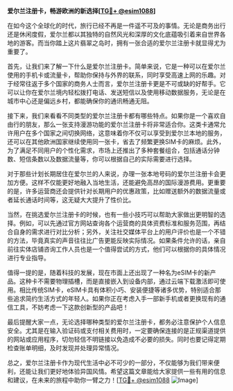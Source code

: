 **爱尔兰注册卡，畅游欧洲的新选择[[TG💪+ @esim1088](https://t.me/s/esim1088)]**

在如今这个全球化的时代，旅行已经不再是一件遥不可及的事情。无论是商务出行还是休闲度假，爱尔兰都以其独特的自然风光和深厚的文化底蕴吸引着来自世界各地的游客。而当你踏上这片翡翠之岛时，拥有一张合适的爱尔兰注册卡就显得尤为重要了。

首先，让我们来了解一下什么是爱尔兰注册卡。简单来说，它是一种可以在爱尔兰使用的手机卡或流量卡，帮助你保持与外界的联系，同时享受高速上网的乐趣。对于经常往返于多个国家的商务人士而言，爱尔兰注册卡更是不可或缺的好帮手。它可以让你在爱尔兰境内轻松拨打电话、发送短信以及使用移动数据服务，无论是在城市中心还是偏远乡村，都能确保你的通讯畅通无阻。

接下来，我们来看看不同类型的爱尔兰注册卡都有哪些特点。如果你是一个喜欢自由行的朋友，那么一张支持漫游功能的爱尔兰注册卡将非常适合你。这类卡通常允许用户在多个国家之间切换网络，这意味着你不仅可以享受到爱尔兰本地的服务，还可以在其他欧洲国家继续使用同一张卡，省去了频繁更换SIM卡的麻烦。此外，为了满足不同用户的个性化需求，市场上还推出了多种套餐组合，包括通话分钟数、短信条数以及数据流量等，你可以根据自己的实际需要进行选择。

对于那些计划长期居住在爱尔兰的人来说，办理一张本地号码的爱尔兰注册卡会更加方便。这样不仅能更好地融入当地生活，还能避免高昂的国际漫游费用。更重要的是，许多运营商还会提供针对长期用户的优惠政策，比如赠送额外的数据流量或者延长通话时间等，这无疑大大提升了性价比。

当然，在挑选爱尔兰注册卡的时候，也有一些小技巧可以帮助大家做出更明智的选择。例如，可以先通过官方网站查询各个运营商的具体资费标准和服务范围，再结合自身的需求进行对比分析；另外，关注社交媒体平台上的用户评价也是一个不错的方法，毕竟真实的声音往往比广告更能反映实际情况。如果条件允许的话，亲自前往实体店铺咨询工作人员也是一个值得尝试的方式，他们可以根据你的具体情况进行专业指导。

值得一提的是，随着科技的发展，现在市面上还出现了一种名为eSIM卡的新产品。这种卡不需要物理插槽，而是直接嵌入到设备内部，通过云端下载激活即可使用。相比传统SIM卡，eSIM卡具有体积小巧、安装便捷等诸多优势，特别适合那些追求简约生活方式的年轻人。如果你正在考虑入手一部新手机或者更换现有的通信工具，不妨考虑一下这款创新型的产品吧！

最后提醒大家一点，无论选择哪种类型的爱尔兰注册卡，都务必注意保护个人信息安全。尤其是在输入验证码或支付相关费用时，一定要确保连接的是正规渠道提供的网站或应用程序，切勿轻信不明链接以免造成不必要的损失。同时也要记得定期检查账单明细，及时发现并处理异常情况。

总之，爱尔兰注册卡作为现代生活中必不可少的一部分，不仅能够为我们带来便利，还能让我们更好地体验异国风情。希望这篇文章能给大家提供一些有用的信息和建议，在未来的旅程中助你一臂之力！[[TG💪+ @esim1088](https://t.me/s/esim1088) ![Image](https://i.postimg.cc/4NQfJmqS/Snipaste-2025-05-13-00-14-12.png)]